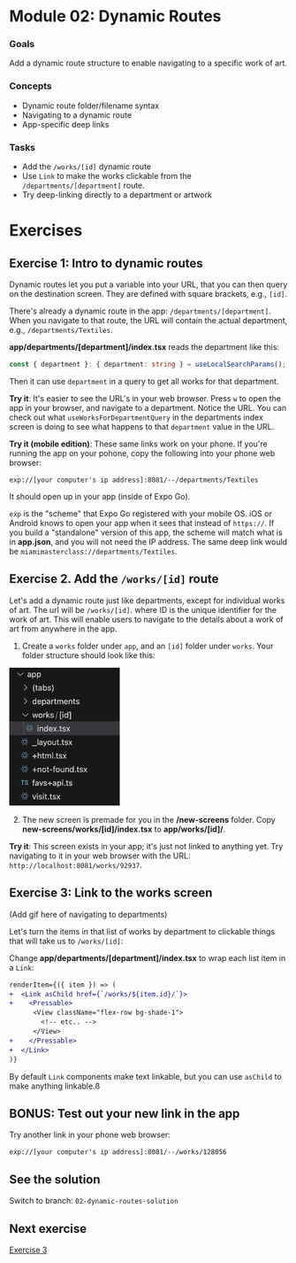 # Module 02: Dynamic Routes

### Goals
Add a dynamic route structure to enable navigating to a specific work of art.

### Concepts
- Dynamic route folder/filename syntax
- Navigating to a dynamic route
- App-specific deep links

### Tasks
- Add the `/works/[id]` dynamic route
- Use `Link` to make the works clickable from the `/departments/[department]` route.
- Try deep-linking directly to a department or artwork

# Exercises

## Exercise 1: Intro to dynamic routes
Dynamic routes let you put a variable into your URL, that you can then query on the destination screen. They are defined with square brackets, e.g., `[id]`.

There's already a dynamic route in the app: `/departments/[department]`. When you navigate to that route, the URL will contain the actual department, e.g., `/departments/Textiles`.

<!-- TODO: maybe make these URL's prettier with slugification, etc -->

**app/departments/[department]/index.tsx** reads the department like this:
```ts
const { department }: { department: string } = useLocalSearchParams();
```

Then it can use `department` in a query to get all works for that department.

**Try it**: It's easier to see the URL's in your web browser. Press `w` to open the app in your browser, and navigate to a department. Notice the URL. You can check out what `useWorksForDepartmentQuery` in the departments index screen is doing to see what happens to that `department` value in the URL.

**Try it (mobile edition)**: These same links work on your phone. If you're running the app on your pohone, copy the following into your phone web browser:

```
exp://[your computer's ip address]:8081/--/departments/Textiles
```

It should open up in your app (inside of Expo Go).

`exp` is the "scheme" that Expo Go registered with your mobile OS. iOS or Android knows to open your app when it sees that instead of `https://`. If you build a "standalone" version of this app, the scheme will match what is in **app.json**, and you will not need the IP address. The same deep link would be `miamimasterclass://departments/Textiles`.

## Exercise 2. Add the `/works/[id]` route
Let's add a dynamic route just like departments, except for individual works of art. The url will be `/works/[id]`. where ID is the unique identifier for the work of art. This will enable users to navigate to the details about a work of art from anywhere in the app.

1. Create a `works` folder under `app`, and an `[id]` folder under `works`. Your folder structure should look like this:

<img src="./assets/02/folders.png" alt="folders" width="200"/>

2. The new screen is premade for you in the **/new-screens** folder. Copy **new-screens/works/[id]/index.tsx** to **app/works/[id]/**.

**Try it**: This screen exists in your app; it's just not linked to anything yet. Try navigating to it in your web browser with the URL: `http://localhost:8081/works/92937`.

## Exercise 3: Link to the works screen

(Add gif here of navigating to departments)

Let's turn the items in that list of works by department to clickable things that will take us to `/works/[id]`:

Change **app/departments/[department]/index.tsx** to wrap each list item in a `Link`:
```diff
renderItem={({ item }) => (
+  <Link asChild href={`/works/${item.id}/`}>
+    <Pressable>
      <View className="flex-row bg-shade-1">
        <!-- etc.. -->
      </View>
+    </Pressable>
+  </Link>
)}
```

By default `Link` components make text linkable, but you can use `asChild` to make anything linkable.ß

## BONUS: Test out your new link in the app

Try another link in your phone web browser:

```
exp://[your computer's ip address]:8081/--/works/128056
```

## See the solution
Switch to branch: `02-dynamic-routes-solution`

## Next exercise
[Exercise 3](03-api-routes.md)